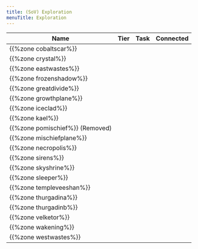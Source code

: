 ```yaml
---
title: (SoV) Exploration
menuTitle: Exploration
---
```


Name|Tier|Task|Connected
---|---|---|---
{{%zone cobaltscar%}}||
{{%zone crystal%}}||
{{%zone eastwastes%}}||
{{%zone frozenshadow%}}||
{{%zone greatdivide%}}||
{{%zone growthplane%}}||
{{%zone iceclad%}}||
{{%zone kael%}}||
{{%zone pomischief%}} (Removed)||
{{%zone mischiefplane%}}||
{{%zone necropolis%}}||
{{%zone sirens%}}||
{{%zone skyshrine%}}||
{{%zone sleeper%}}||
{{%zone templeveeshan%}}||
{{%zone thurgadina%}}||
{{%zone thurgadinb%}}||
{{%zone velketor%}}||
{{%zone wakening%}}||
{{%zone westwastes%}}||